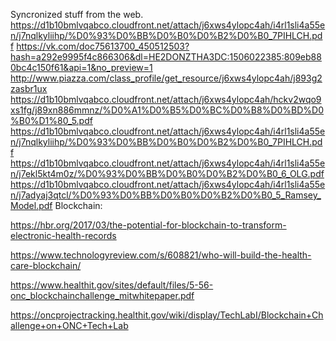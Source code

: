 Syncronized stuff from the web.
https://d1b10bmlvqabco.cloudfront.net/attach/j6xws4ylopc4ah/i4rl1sli4a55en/j7nqlkyliihp/%D0%93%D0%BB%D0%B0%D0%B2%D0%B0_7PIHLCH.pdf
https://vk.com/doc75613700_450512503?hash=a292e9995f4c866306&dl=HE2DONZTHA3DC:1506022385:809eb880bc4c150f61&api=1&no_preview=1
http://www.piazza.com/class_profile/get_resource/j6xws4ylopc4ah/j893g2zasbr1ux
https://d1b10bmlvqabco.cloudfront.net/attach/j6xws4ylopc4ah/hckv2wqo9xs1fg/j89xn886mmnz/%D0%A1%D0%B5%D0%BC%D0%B8%D0%BD%D0%B0%D1%80_5.pdf
https://d1b10bmlvqabco.cloudfront.net/attach/j6xws4ylopc4ah/i4rl1sli4a55en/j7nqlkyliihp/%D0%93%D0%BB%D0%B0%D0%B2%D0%B0_7PIHLCH.pdf
https://d1b10bmlvqabco.cloudfront.net/attach/j6xws4ylopc4ah/i4rl1sli4a55en/j7ekl5kt4m0z/%D0%93%D0%BB%D0%B0%D0%B2%D0%B0_6_OLG.pdf
https://d1b10bmlvqabco.cloudfront.net/attach/j6xws4ylopc4ah/i4rl1sli4a55en/j7adyaj3qtcl/%D0%93%D0%BB%D0%B0%D0%B2%D0%B0_5_Ramsey_Model.pdf
Blockchain:


https://hbr.org/2017/03/the-potential-for-blockchain-to-transform-electronic-health-records

https://www.technologyreview.com/s/608821/who-will-build-the-health-care-blockchain/

https://www.healthit.gov/sites/default/files/5-56-onc_blockchainchallenge_mitwhitepaper.pdf

https://oncprojectracking.healthit.gov/wiki/display/TechLabI/Blockchain+Challenge+on+ONC+Tech+Lab

